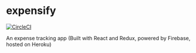 # expensify
[![CircleCI](https://circleci.com/gh/guygaver/expensify/tree/master.svg?style=svg&circle-token=11f47a57ff672aeb4124325db9b83b80af1e9dde)](https://circleci.com/gh/guygaver/expensify/tree/master)

An expense tracking app (Built with React and Redux, powered by Firebase, hosted on Heroku)
